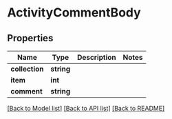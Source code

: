 # ActivityCommentBody

## Properties
Name | Type | Description | Notes
------------ | ------------- | ------------- | -------------
**collection** | **string** |  | 
**item** | **int** |  | 
**comment** | **string** |  | 

[[Back to Model list]](../../README.md#documentation-for-models) [[Back to API list]](../../README.md#documentation-for-api-endpoints) [[Back to README]](../../README.md)

